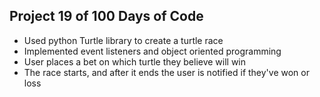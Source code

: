 ## Project 19 of 100 Days of Code
- Used python Turtle library to create a turtle race
- Implemented event listeners and object oriented programming
- User places a bet on which turtle they believe will win
- The race starts, and after it ends the user is notified if they've won or loss
